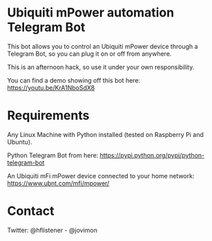 # Ubiquiti mPower automation Telegram Bot

This bot allows you to control an Ubiquiti mPower device through a Telegram Bot, so you can plug it on or off from anywhere.

This is an afternoon hack, so use it under your own responsibility.

You can find a demo showing off this bot here: https://youtu.be/KrA1NboSdX8

# Requirements

Any Linux Machine with Python installed (tested on Raspberry Pi and Ubuntu).

Python Telegram Bot from here: https://pypi.python.org/pypi/python-telegram-bot

An Ubiquiti mFi mPower device connected to your home network: https://www.ubnt.com/mfi/mpower/

# Contact 

Twitter: @hflistener - @jovimon